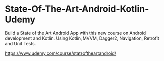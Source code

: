 State-Of-The-Art-Android-Kotlin-Udemy
=====================================

Build a State of the Art Android App with this new course on Android development and Kotlin. Using Kotlin, MVVM, Dagger2, Navigation, Retrofit and Unit Tests.

https://www.udemy.com/course/stateoftheartandroid/
